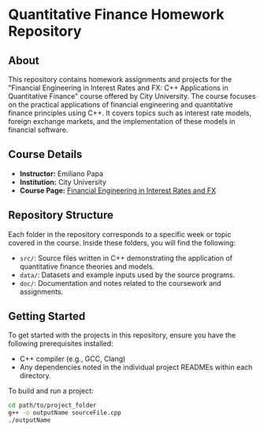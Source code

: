 # Quantitative Finance Homework Repository

## About

This repository contains homework assignments and projects for the "Financial Engineering in Interest Rates and FX: C++ Applications in Quantitative Finance" course offered by City University. The course focuses on the practical applications of financial engineering and quantitative finance principles using C++. It covers topics such as interest rate models, foreign exchange markets, and the implementation of these models in financial software.

## Course Details

- **Instructor:** Emiliano Papa
- **Institution:** City University
- **Course Page:** [Financial Engineering in Interest Rates and FX](https://www.city.ac.uk/prospective-students/courses/short-courses/financial-engineering-in-interest-rates-and-fx-cplusplus-applications-in-quantitative-finance)

## Repository Structure

Each folder in the repository corresponds to a specific week or topic covered in the course. Inside these folders, you will find the following:

- `src/`: Source files written in C++ demonstrating the application of quantitative finance theories and models.
- `data/`: Datasets and example inputs used by the source programs.
- `doc/`: Documentation and notes related to the coursework and assignments.

## Getting Started

To get started with the projects in this repository, ensure you have the following prerequisites installed:
- C++ compiler (e.g., GCC, Clang)
- Any dependencies noted in the individual project READMEs within each directory.

To build and run a project:
```bash
cd path/to/project_folder
g++ -o outputName sourceFile.cpp
./outputName
